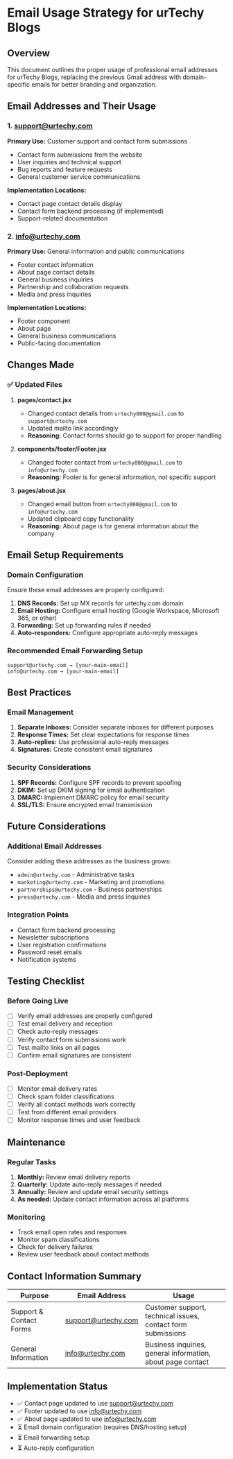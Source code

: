 # Email Usage Strategy for urTechy Blogs

## Overview

This document outlines the proper usage of professional email addresses for urTechy Blogs, replacing the previous Gmail address with domain-specific emails for better branding and organization.

## Email Addresses and Their Usage

### 1. support@urtechy.com
**Primary Use:** Customer support and contact form submissions
- Contact form submissions from the website
- User inquiries and technical support
- Bug reports and feature requests
- General customer service communications

**Implementation Locations:**
- Contact page contact details display
- Contact form backend processing (if implemented)
- Support-related documentation

### 2. info@urtechy.com  
**Primary Use:** General information and public communications
- Footer contact information
- About page contact details
- General business inquiries
- Partnership and collaboration requests
- Media and press inquiries

**Implementation Locations:**
- Footer component
- About page
- General business communications
- Public-facing documentation

## Changes Made

### ✅ Updated Files

1. **pages/contact.jsx**
   - Changed contact details from `urtechy000@gmail.com` to `support@urtechy.com`
   - Updated mailto link accordingly
   - **Reasoning:** Contact forms should go to support for proper handling

2. **components/footer/Footer.jsx**
   - Changed footer contact from `urtechy000@gmail.com` to `info@urtechy.com`
   - **Reasoning:** Footer is for general information, not specific support

3. **pages/about.jsx**
   - Changed email button from `urtechy000@gmail.com` to `info@urtechy.com`
   - Updated clipboard copy functionality
   - **Reasoning:** About page is for general information about the company

## Email Setup Requirements

### Domain Configuration
Ensure these email addresses are properly configured:

1. **DNS Records:** Set up MX records for urtechy.com domain
2. **Email Hosting:** Configure email hosting (Google Workspace, Microsoft 365, or other)
3. **Forwarding:** Set up forwarding rules if needed
4. **Auto-responders:** Configure appropriate auto-reply messages

### Recommended Email Forwarding Setup
```
support@urtechy.com → [your-main-email]
info@urtechy.com → [your-main-email]
```

## Best Practices

### Email Management
1. **Separate Inboxes:** Consider separate inboxes for different purposes
2. **Response Times:** Set clear expectations for response times
3. **Auto-replies:** Use professional auto-reply messages
4. **Signatures:** Create consistent email signatures

### Security Considerations
1. **SPF Records:** Configure SPF records to prevent spoofing
2. **DKIM:** Set up DKIM signing for email authentication
3. **DMARC:** Implement DMARC policy for email security
4. **SSL/TLS:** Ensure encrypted email transmission

## Future Considerations

### Additional Email Addresses
Consider adding these addresses as the business grows:
- `admin@urtechy.com` - Administrative tasks
- `marketing@urtechy.com` - Marketing and promotions
- `partnerships@urtechy.com` - Business partnerships
- `press@urtechy.com` - Media and press inquiries

### Integration Points
- Contact form backend processing
- Newsletter subscriptions
- User registration confirmations
- Password reset emails
- Notification systems

## Testing Checklist

### Before Going Live
- [ ] Verify email addresses are properly configured
- [ ] Test email delivery and reception
- [ ] Check auto-reply messages
- [ ] Verify contact form submissions work
- [ ] Test mailto links on all pages
- [ ] Confirm email signatures are consistent

### Post-Deployment
- [ ] Monitor email delivery rates
- [ ] Check spam folder classifications
- [ ] Verify all contact methods work correctly
- [ ] Test from different email providers
- [ ] Monitor response times and user feedback

## Maintenance

### Regular Tasks
1. **Monthly:** Review email delivery reports
2. **Quarterly:** Update auto-reply messages if needed
3. **Annually:** Review and update email security settings
4. **As needed:** Update contact information across all platforms

### Monitoring
- Track email open rates and responses
- Monitor spam classifications
- Check for delivery failures
- Review user feedback about contact methods

## Contact Information Summary

| Purpose | Email Address | Usage |
|---------|---------------|-------|
| Support & Contact Forms | support@urtechy.com | Customer support, technical issues, contact form submissions |
| General Information | info@urtechy.com | Business inquiries, general information, about page contact |

## Implementation Status

- ✅ Contact page updated to use support@urtechy.com
- ✅ Footer updated to use info@urtechy.com  
- ✅ About page updated to use info@urtechy.com
- ⏳ Email domain configuration (requires DNS/hosting setup)
- ⏳ Email forwarding setup
- ⏳ Auto-reply configuration
